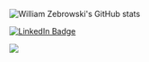 

 ![William Zebrowski's GitHub stats](https://github-readme-stats.vercel.app/api?username=williamzebrowski&show_icons=true&include_all_commits=true&theme=radical)


 
 
 <div id="badges">
  <a href="https://www.linkedin.com/in/williamzebrowski/">
    <img src="https://img.shields.io/badge/LinkedIn-blue?style=for-the-badge&logo=linkedin&logoColor=white" alt="LinkedIn Badge"/>
</div>
 
 ![](https://komarev.com/ghpvc/?username=williamzebrowski)
 
